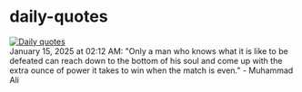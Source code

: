 # daily-quotes
[![Daily quotes](https://github.com/ceepu8/daily-quotes/actions/workflows/daily-quote.yml/badge.svg)](https://github.com/ceepu8/daily-quotes/actions/workflows/daily-quote.yml)<br/>
January 15, 2025 at 02:12 AM: "Only a man who knows what it is like to be defeated can reach down to the bottom of his soul and come up with the extra ounce of power it takes to win when the match is even." - Muhammad Ali
